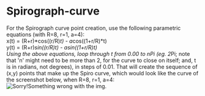 # Spirograph-curve  
For the Spirograph curve point creation, use the following parametric equations (with R=8, r=1, a=4):  
x(t) = (R+r)*cos((r/R)*t) - a*cos((1+r/R)*t)  
y(t) = (R+r)*sin((r/R)*t) - a*sin((1+r/R)*t)  
Using the above equations, loop through t from 0.00 to n*Pi (eg. 2*Pi; note that 'n' might need to be more than 2, for the curve to close on itself; and, t is in radians, not degrees), in steps of 0.01. That will create the sequence of (x,y) points that make up the Spiro curve, which would look like the curve of the screenshot below, when R=8, r=1, a=4:  
![Sorry!Something wrong with the img.]( Spirograph-curve/screenshot/Spiro.png )
